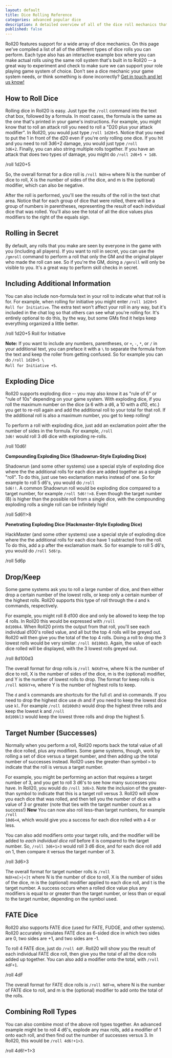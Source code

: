 ```yaml
---
layout: default
title: Dice Rolling Reference
categories: advanced popular dice
description: A detailed overview of all of the dice roll mechanics that Roll20 supports, including an interactive way to test them out right on the page.
published: false
---
```


Roll20 features support for a wide array of dice mechanics. On this page we've compiled a list of all of the different types of dice rolls you can perform. Each type also has an interactive example box where you can make actual rolls using the same roll system that's built in to Roll20 -- a great way to experiment and check to make sure we can support your role playing game system of choice. Don't see a dice mechanic your game system needs, or think something is done incorrectly? [Get in touch and let us know!](mailto:team@roll20.net)

## How to Roll Dice

Rolling dice in Roll20 is easy. Just type the <code>/roll</code> command into the text chat box, followed by a formula. In most cases, the formula is the same as the one that's printed in your game's instructions. For example, you might know that to roll an attack roll you need to roll a "D20 plus your attack modifier". In Roll20, you would just type <code>/roll 1d20+5</code>. Notice that you need to put the 1 in front of the d20 even if you're only rolling one dice. If you hit and you need to roll 3d6+2 damage, you would just type <code>/roll 3d6+2</code>. Finally, you can also string multiple rolls together. If you have an attack that does two types of damage, you might do <code>/roll 2d6+5 + 1d8</code>.

<div class='diceroller'>/roll 1d20+5</div>

So, the overall format for a dice roll is <code>/roll NdX+m</code> where N is the number of dice to roll, X is the number of sides of the dice, and m is the (optional) modifier, which can also be negative.

After the roll is performed, you'll see the results of the roll in the text chat area. Notice that for each group of dice that were rolled, there will be a group of numbers in parentheses, representing the result of each individual dice that was rolled. You'll also see the total of all the dice values plus modifiers to the right of the equals sign.

## Rolling in Secret

By default, any rolls that you make are seen by everyone in the game with you (including all players). If you want to roll in secret, you can use the <code>/gmroll</code> command to perform a roll that only the GM and the original player who made the roll can see. So if you're the GM, doing a <code>/gmroll</code> will only be visible to you. It's a great way to perform skill checks in secret.

## Including Additional Information

You can also include non-formula text in your roll to indicate what that roll is for. For example, when rolling for initiative you might enter <code>/roll 1d20+5 Roll for Initiative</code>. The extra text won't affect your roll in any way, but it's included in the chat log so that others can see what you're rolling for. It's entirely optional to do this, by the way, but some GMs find it helps keep everything organized a little better.

<div class="diceroller">/roll 1d20+5 Roll for Initiative</div>

**Note:** If you want to include any numbers, parentheses, or <code>+</code>, <code>-</code>, <code>*</code>, or <code>/</code> in your additional text, you can preface it with a <code>\\</code> to separate the formula from the text and keep the roller from getting confused. So for example you can do <code>/roll 1d20+5 \\ Roll for Initiative +5</code>.

## Exploding Dice

Roll20 supports exploding dice -- you may also know it as "rule of 6" or "rule of 10s" depending on your game system. With exploding dice, if you roll the maximum number on the dice (a 6 with a d6, a 10 with a d10, etc.) you get to re-roll again and add the additional roll to your total for that roll. If the additional roll is also a maximum number, you get to keep rolling! 

To perform a roll with exploding dice, just add an exclamation point after the number of sides in the formula. For example, <code>/roll 3d6!</code> would roll 3 d6 dice with exploding re-rolls. 

<div class='diceroller'>/roll 10d6!</div>

**Compounding Exploding Dice (Shadowrun-Style Exploding Dice)**

Shadowrun (and some other systems) use a special style of exploding dice where the the additional rolls for each dice are added together as a single "roll". To do this, just use two exclamation marks instead of one. So for example to roll 5 d6's, you would do <code>/roll 5d6!!</code>. A common Shadowrun roll would be exploding dice compared to a target number, for example <code>/roll 5d6!!>8</code>. Even though the target number (8) is higher than the possible roll from a single dice, with the compounding exploding rolls a single roll can be infinitely high!

<div class='diceroller'>/roll 5d6!!>8</div>

**Penetrating Exploding Dice (Hackmaster-Style Exploding Dice)**

HackMaster (and some other systems) use a special style of exploding dice where the the additional rolls for each dice have 1 subtracted from the roll. To do this, add a p after the exclamation mark. So for example to roll 5 d6's, you would do <code>/roll 5d6!p</code>.

<div class='diceroller'>/roll 5d6p</div>

## Drop/Keep

Some game systems ask you to roll a large number of dice, and then either drop a certain number of the lowest rolls, or keep only a certain number of the highest rolls. Roll20 supports this type of roll through the <code>d</code> and <code>k</code> commands, respectively.

For example, you might roll 8 d100 dice and only be allowed to keep the top 4 rolls. In Roll20 this would be expressed with <code>/roll 8d100k4</code>. When Roll20 prints the output from that roll, you'll see each individual d100's rolled value, and all but the top 4 rolls will be greyed out. Roll20 will then give you the total of the top 4 rolls. Doing a roll to drop the 3 lowest rolls would be very similar: <code>/roll 8d100d3</code>. Again, the value of each dice rolled will be displayed, with the 3 lowest rolls greyed out.

<div class='diceroller'>/roll 8d100d3</div>

The overall format for drop rolls is <code>/roll NdXdY+m</code>, where N is the number of dice to roll, X is the number of sides of the dice, m is the (optional) modifier, and Y is the number of lowest rolls to drop. The format for keep rolls is <code>/roll NdXkY+m</code>, where Y is the number of highest rolls to keep.

The <code>d</code> and <code>k</code> commands are shortcuts for the full <code>dl</code> and <code>kh</code> commands. If you need to drop the highest dice use <code>dh</code> and if you need to keep the lowest dice use <code>kl</code>. For example <code>/roll 8d100dh3</code> would drop the highest three rolls and keep the lowest k and <code>/roll 8d100kl3</code> would keep the lowest three rolls and drop the highest 5.

## Target Number (Successes)

Normally when you perform a roll, Roll20 reports back the total value of all the dice rolled, plus any modifiers. Some game systems, though, work by rolling a set of dice versus a target number, and then adding up the total number of successes instead. Roll20 uses the greater-than symbol <code>&gt;</code> to indicate that the roll is versus a target number.

For example, you might be performing an action that requires a target number of 3, and you get to roll 3 d6's to see how many successes you have. In Roll20, you would do <code>/roll 3d6>3</code>. Note the inclusion of the greater-than symbol to indicate that this is a target roll versus 3. Roll20 will show you each dice that was rolled, and then tell you the number of dice with a value of 3 or greater (note that ties with the target number count as a success!) **New** You can now also roll less-than target numbers, for example <code>/roll 10d6<4</code>, which would give you a success for each dice rolled with a 4 or less.

You can also add modifiers onto your target rolls, and the modifier will be added to <em>each individual dice roll</em> before it is compared to the target number. So, <code>/roll 3d6+1>3</code> would roll 3 d6 dice, and for each dice roll add on 1, then compare it versus the target number of 3.

<div class='diceroller'>/roll 3d6>3</div>

The overall format for target number rolls is <code>/roll NdX+m[>|<]t</code> where N is the number of dice to roll, X is the number of sides of the dice, m is the (optional) modifier applied to each dice roll, and t is the target number. A success occurs when a rolled dice value plus any modifiers is equal to or greater than the target number, or less than or equal to the target number, depending on the symbol used.

## FATE Dice

Roll20 also supports FATE dice (used for FATE, FUDGE, and other systems). Roll20 accurately simulates FATE dice as 6-sided dice in which two sides are 0, two sides are +1, and two sides are -1. 

To roll 4 FATE dice, just do <code>/roll 4dF</code>. Roll20 will show you the result of each individual FATE dice roll, then give you the total of all the dice rolls added up together. You can also add a modifier onto the total, with <code>/roll 4dF+1</code>.

<div class='diceroller'>/roll 4dF</div>

The overall format for FATE dice rolls is <code>/roll NdF+m</code>, where N is the number of FATE dice to roll, and m is the (optional) modifier to add onto the total of the rolls.

## Combining Roll Types

You can also combine most of the above roll types together. An advanced example might be to roll 4 d6's, explode any max rolls, add a modifier of 1 onto each roll, and then find out the number of successes versus 3. In Roll20, this would be <code>/roll 4d6!+1>3</code>.

<div class='diceroller'>/roll 4d6!+1>3</div>